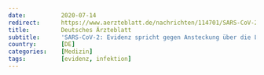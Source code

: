 ```yaml
---
date:          2020-07-14
redirect:      https://www.aerzteblatt.de/nachrichten/114701/SARS-CoV-2-Evidenz-spricht-gegen-Ansteckung-ueber-die-Luft
title:         Deutsches Ärzteblatt
subtitle:      'SARS-CoV-2: Evidenz spricht gegen Ansteckung über die Luft'
country:       [DE]
categories:    [Medizin]
tags:          [evidenz, infektion]
---
```


